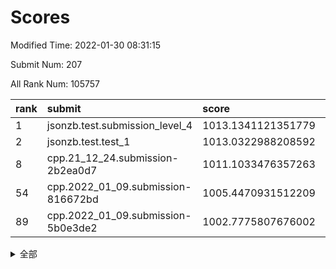 # Scores

Modified Time: 2022-01-30 08:31:15

Submit Num: 207

All Rank Num: 105757

| rank |               submit               |       score        |       sigma        | pk_num |
| :--- | :--------------------------------- | :----------------- | :----------------- | :----- |
| 1    | jsonzb.test.submission_level_4     | 1013.1341121351779 | 0.8086923574600763 | 2050   |
| 2    | jsonzb.test.test_1                 | 1013.0322988208592 | 0.8044372544999986 | 2043   |
| 8    | cpp.21_12_24.submission-2b2ea0d7   | 1011.1033476357263 | 0.8012905473497256 | 2042   |
| 54   | cpp.2022_01_09.submission-816672bd | 1005.4470931512209 | 0.7055718380952649 | 2045   |
| 89   | cpp.2022_01_09.submission-5b0e3de2 | 1002.7775807676002 | 0.7025070763661404 | 2046   |


<details>
<summary>全部</summary>

| rank |                 submit                 |       score        |       sigma        | pk_num |
| :--- | :------------------------------------- | :----------------- | :----------------- | :----- |
| 1    | jsonzb.test.submission_level_4         | 1013.1341121351779 | 0.8086923574600763 | 2050   |
| 2    | jsonzb.test.test_1                     | 1013.0322988208592 | 0.8044372544999986 | 2043   |
| 3    | gobigger.level_3.submission_level_3_22 | 1011.5603978818151 | 0.7948973771559824 | 2045   |
| 4    | gobigger.level_3.submission_level_3_3  | 1011.552591069942  | 0.7637453727277813 | 2045   |
| 5    | gobigger.level_3.submission_level_3_35 | 1011.3889198746245 | 0.8059045056260686 | 2046   |
| 6    | gobigger.level_3.submission_level_3_0  | 1011.3329935248314 | 0.7591059195914912 | 2045   |
| 7    | gobigger.level_3.submission_level_3_24 | 1011.2751585558301 | 0.7550556288962944 | 2044   |
| 8    | cpp.21_12_24.submission-2b2ea0d7       | 1011.1033476357263 | 0.8012905473497256 | 2042   |
| 9    | gobigger.level_3.submission_level_3_34 | 1010.9446127055276 | 0.7809050925093135 | 2042   |
| 10   | gobigger.level_3.submission_level_3_1  | 1010.8375361093839 | 0.7944175902165856 | 2038   |
| 11   | gobigger.level_3.submission_level_3_42 | 1010.8353413731732 | 0.786527609617439  | 2042   |
| 12   | gobigger.level_3.submission_level_3_33 | 1010.7949641418237 | 0.7620521230669358 | 2042   |
| 13   | gobigger.level_3.submission_level_3_21 | 1010.7586429921789 | 0.750397125733865  | 2046   |
| 14   | gobigger.level_3.submission_level_3_17 | 1010.7026446821762 | 0.7571006227585169 | 2044   |
| 15   | gobigger.level_3.submission_level_3_6  | 1010.6308036780262 | 0.7766712309122297 | 2048   |
| 16   | gobigger.level_3.submission_level_3_31 | 1010.5351549273429 | 0.7621586079877766 | 2043   |
| 17   | gobigger.level_3.submission_level_3_45 | 1010.4798204209543 | 0.7785236481847918 | 2044   |
| 18   | gobigger.level_3.submission_level_3_7  | 1010.4043554764665 | 0.7803455367500826 | 2037   |
| 19   | gobigger.level_3.submission_level_3_43 | 1010.3891018590559 | 0.7546027714210669 | 2040   |
| 20   | gobigger.level_3.submission_level_3_26 | 1010.3242070138451 | 0.7691030959691296 | 2047   |
| 21   | gobigger.level_3.submission_level_3_46 | 1010.3000588583766 | 0.7841587297077633 | 2043   |
| 22   | gobigger.level_3.submission_level_3_20 | 1010.2249675579303 | 0.764468734125725  | 2044   |
| 23   | gobigger.level_3.submission_level_3_37 | 1010.2193634169944 | 0.7798040435127882 | 2040   |
| 24   | gobigger.level_3.submission_level_3_41 | 1010.1655322381073 | 0.7863625165943587 | 2044   |
| 25   | gobigger.level_3.submission_level_3_49 | 1010.0204361068784 | 0.8049141146219623 | 2044   |
| 26   | gobigger.level_3.submission_level_3_30 | 1010.0171381667317 | 0.7785584084700399 | 2041   |
| 27   | gobigger.level_3.submission_level_3_32 | 1009.9904897818287 | 0.7668145437238736 | 2047   |
| 28   | gobigger.level_3.submission_level_3_12 | 1009.921118167991  | 0.7428411596326332 | 2043   |
| 29   | gobigger.level_3.submission_level_3_25 | 1009.9152352315712 | 0.7597786800683048 | 2050   |
| 30   | gobigger.level_3.submission_level_3_16 | 1009.8718680998554 | 0.7583505734245385 | 2042   |
| 31   | gobigger.level_3.submission_level_3_13 | 1009.8655199395654 | 0.7772947578604195 | 2041   |
| 32   | gobigger.level_3.submission_level_3_48 | 1009.8263083067832 | 0.7688256373148534 | 2046   |
| 33   | gobigger.level_3.submission_level_3_44 | 1009.8136838758073 | 0.7645843023408658 | 2046   |
| 34   | gobigger.level_3.submission_level_3_9  | 1009.7931967878654 | 0.755281723312996  | 2046   |
| 35   | gobigger.level_3.submission_level_3_18 | 1009.7533665859272 | 0.7402717654514963 | 2043   |
| 36   | gobigger.level_3.submission_level_3_28 | 1009.7137869416486 | 0.7513087406509372 | 2048   |
| 37   | gobigger.level_3.submission_level_3_19 | 1009.6747288407339 | 0.7503407862311319 | 2043   |
| 38   | gobigger.level_3.submission_level_3_36 | 1009.652897134222  | 0.7580352328451042 | 2043   |
| 39   | gobigger.level_3.submission_level_3_29 | 1009.6077422704186 | 0.7740834419244244 | 2044   |
| 40   | gobigger.level_3.submission_level_3_47 | 1009.575442026735  | 0.7568112555359674 | 2045   |
| 41   | gobigger.level_3.submission_level_3_4  | 1009.5674855278869 | 0.7498760657335118 | 2044   |
| 42   | gobigger.level_3.submission_level_3_39 | 1009.5557701490361 | 0.7474396206032832 | 2041   |
| 43   | gobigger.level_3.submission_level_3_27 | 1009.4966748265467 | 0.7502056297621031 | 2045   |
| 44   | gobigger.level_3.submission_level_3_14 | 1009.4835219820432 | 0.7602598201517642 | 2050   |
| 45   | gobigger.level_3.submission_level_3_15 | 1009.3906173487471 | 0.7279893762138486 | 2041   |
| 46   | gobigger.level_3.submission_level_3_5  | 1009.3814121127651 | 0.7330983085468675 | 2042   |
| 47   | gobigger.level_3.submission_level_3_10 | 1009.3768881603402 | 0.773767197897032  | 2038   |
| 48   | gobigger.level_3.submission_level_3_11 | 1009.246786815072  | 0.7671286549088658 | 2041   |
| 49   | gobigger.level_3.submission_level_3_2  | 1009.1836986475334 | 0.7520189957336375 | 2039   |
| 50   | gobigger.level_3.submission_level_3_38 | 1009.050740400341  | 0.7392471384814784 | 2044   |
| 51   | gobigger.level_3.submission_level_3_23 | 1008.575242912419  | 0.739745743079333  | 2047   |
| 52   | gobigger.level_3.submission_level_3_8  | 1007.5449906681139 | 0.7513770801663818 | 2045   |
| 53   | gobigger.level_3.submission_level_3_40 | 1007.1856580532578 | 0.7407936353921677 | 2045   |
| 54   | cpp.2022_01_09.submission-816672bd     | 1005.4470931512209 | 0.7055718380952649 | 2045   |
| 55   | gobigger.level_1.submission_level_1_19 | 1004.9189352700442 | 0.7183712311102386 | 2047   |
| 56   | gobigger.level_1.submission_level_1_44 | 1004.6686384755179 | 0.7202925277595297 | 2041   |
| 57   | gobigger.level_1.submission_level_1_47 | 1004.5822324576952 | 0.7226265083625358 | 2044   |
| 58   | gobigger.level_1.submission_level_1_20 | 1004.3854459135873 | 0.7142155056605343 | 2043   |
| 59   | gobigger.level_1.submission_level_1_21 | 1004.3180923852184 | 0.7211286113654263 | 2045   |
| 60   | gobigger.level_1.submission_level_1_9  | 1004.2363327633627 | 0.7201617727732793 | 2039   |
| 61   | gobigger.level_1.submission_level_1_27 | 1004.1781618813683 | 0.7317120739130907 | 2044   |
| 62   | gobigger.level_1.submission_level_1_15 | 1004.1643555533849 | 0.7212157307284137 | 2045   |
| 63   | gobigger.level_1.submission_level_1_29 | 1004.0751346590228 | 0.7055137492495418 | 2041   |
| 64   | gobigger.level_1.submission_level_1_49 | 1004.066356807473  | 0.7260925457541653 | 2040   |
| 65   | gobigger.level_1.submission_level_1_22 | 1004.022254526443  | 0.7350106231476252 | 2041   |
| 66   | gobigger.level_1.submission_level_1_48 | 1003.993841551034  | 0.7149852635132675 | 2043   |
| 67   | gobigger.level_1.submission_level_1_34 | 1003.9843760338948 | 0.7121566669512893 | 2042   |
| 68   | gobigger.level_1.submission_level_1_14 | 1003.7737731162243 | 0.7173420991641337 | 2043   |
| 69   | gobigger.level_1.submission_level_1_33 | 1003.5792436063908 | 0.71076497891658   | 2044   |
| 70   | gobigger.level_1.submission_level_1_1  | 1003.5512039446294 | 0.7168919471114957 | 2043   |
| 71   | gobigger.level_1.submission_level_1_40 | 1003.5271550611466 | 0.7263814512055232 | 2041   |
| 72   | gobigger.level_1.submission_level_1_23 | 1003.5005213795888 | 0.714812296144615  | 2046   |
| 73   | gobigger.level_1.submission_level_1_46 | 1003.3900636437958 | 0.7106090928668246 | 2044   |
| 74   | gobigger.level_1.submission_level_1_26 | 1003.3310534642069 | 0.7323891368564238 | 2041   |
| 75   | gobigger.level_1.submission_level_1_24 | 1003.2290535037293 | 0.7127712612750735 | 2046   |
| 76   | gobigger.level_1.submission_level_1_18 | 1003.1855857722899 | 0.7077986825901518 | 2047   |
| 77   | gobigger.level_1.submission_level_1_32 | 1003.1656923396819 | 0.729343385280654  | 2038   |
| 78   | gobigger.level_1.submission_level_1_38 | 1003.1577055104619 | 0.7107454278950103 | 2040   |
| 79   | gobigger.level_1.submission_level_1_42 | 1003.102214945739  | 0.7104746354614143 | 2040   |
| 80   | gobigger.level_1.submission_level_1_12 | 1003.0821490545783 | 0.7206368984074286 | 2047   |
| 81   | gobigger.level_1.submission_level_1_17 | 1003.0752717630544 | 0.7129224478733835 | 2044   |
| 82   | gobigger.level_1.submission_level_1_5  | 1003.0746573840448 | 0.7148127204660242 | 2048   |
| 83   | gobigger.level_1.submission_level_1_8  | 1003.0645020664622 | 0.7082500834796575 | 2048   |
| 84   | gobigger.level_1.submission_level_1_7  | 1002.968256025508  | 0.7222062475904627 | 2047   |
| 85   | gobigger.level_1.submission_level_1_30 | 1002.950606572236  | 0.7123734328804996 | 2048   |
| 86   | gobigger.level_1.submission_level_1_45 | 1002.8802208801193 | 0.7112750339623007 | 2044   |
| 87   | gobigger.level_1.submission_level_1_4  | 1002.8267549494864 | 0.7021895648146308 | 2047   |
| 88   | gobigger.level_1.submission_level_1_35 | 1002.811744025979  | 0.7127383364597157 | 2048   |
| 89   | cpp.2022_01_09.submission-5b0e3de2     | 1002.7775807676002 | 0.7025070763661404 | 2046   |
| 90   | gobigger.level_1.submission_level_1_37 | 1002.7651433239461 | 0.7181981733713013 | 2042   |
| 91   | gobigger.level_1.submission_level_1_36 | 1002.760743266967  | 0.7207492486010952 | 2039   |
| 92   | gobigger.level_1.submission_level_1_39 | 1002.7458696227364 | 0.7148894371800469 | 2043   |
| 93   | gobigger.level_1.submission_level_1_28 | 1002.6223650968615 | 0.7082478732123083 | 2042   |
| 94   | gobigger.level_1.submission_level_1_13 | 1002.6158978206101 | 0.71820941856959   | 2042   |
| 95   | gobigger.level_1.submission_level_1_31 | 1002.5775641173101 | 0.7111990343190725 | 2042   |
| 96   | gobigger.level_1.submission_level_1_16 | 1002.5314132619166 | 0.7170929767974317 | 2046   |
| 97   | gobigger.level_1.submission_level_1_11 | 1002.5254031246269 | 0.7064159889337253 | 2045   |
| 98   | gobigger.level_1.submission_level_1_2  | 1002.4738308864444 | 0.7105264365076593 | 2042   |
| 99   | gobigger.level_1.submission_level_1_6  | 1002.1977280699724 | 0.7123727749524907 | 2042   |
| 100  | gobigger.level_1.submission_level_1_3  | 1002.0643903618179 | 0.7082754500001692 | 2041   |
| 101  | gobigger.level_1.submission_level_1_10 | 1002.0600443972451 | 0.7098552510525046 | 2036   |
| 102  | gobigger.level_1.submission_level_1_41 | 1002.009541512107  | 0.7062050339998523 | 2047   |
| 103  | gobigger.level_1.submission_level_1_25 | 1002.0092063636838 | 0.7106827145384271 | 2042   |
| 104  | gobigger.level_1.submission_level_1_43 | 1001.71349344029   | 0.7131400683577889 | 2044   |
| 105  | gobigger.level_1.submission_level_1_0  | 1001.6845467174369 | 0.6990078314364954 | 2040   |
| 106  | gobigger.random.submission_random_15   | 997.5681687995932  | 0.6986285113548538 | 2040   |
| 107  | gobigger.random.submission_random_18   | 997.1104499174081  | 0.7067884950859853 | 2043   |
| 108  | gobigger.random.submission_random_10   | 997.0822863225264  | 0.7058292166301211 | 2047   |
| 109  | gobigger.random.submission_random_37   | 997.0709218530117  | 0.694818137614626  | 2042   |
| 110  | gobigger.random.submission_random_3    | 997.0495103119523  | 0.7236740056431413 | 2043   |
| 111  | gobigger.random.submission_random_34   | 996.8411372107978  | 0.7220404314888369 | 2040   |
| 112  | gobigger.random.submission_random_8    | 996.7421053101967  | 0.7149617633307506 | 2042   |
| 113  | gobigger.random.submission_random_4    | 996.7219194176148  | 0.7166652516054569 | 2041   |
| 114  | gobigger.random.submission_random_9    | 996.5414984365024  | 0.7114360337201617 | 2040   |
| 115  | gobigger.random.submission_random_29   | 996.4434085180692  | 0.7154668684123806 | 2045   |
| 116  | gobigger.random.submission_random_48   | 996.4121209552518  | 0.7059407093383552 | 2042   |
| 117  | gobigger.random.submission_random_24   | 996.3177167133875  | 0.7096303010420869 | 2042   |
| 118  | gobigger.random.submission_random_25   | 996.2902959781459  | 0.707267510466151  | 2047   |
| 119  | gobigger.random.submission_random_14   | 996.2316634596613  | 0.7162867823533396 | 2045   |
| 120  | gobigger.random.submission_random_38   | 996.2281850688654  | 0.7153266362365494 | 2052   |
| 121  | gobigger.random.submission_random_33   | 996.2254874737416  | 0.7069205335007442 | 2049   |
| 122  | gobigger.random.submission_random_30   | 996.1908684410234  | 0.7187882164266668 | 2041   |
| 123  | gobigger.random.submission_random_19   | 996.1381194375042  | 0.7092129620827405 | 2047   |
| 124  | gobigger.random.submission_random_45   | 996.100562786773   | 0.7062541299784184 | 2045   |
| 125  | gobigger.random.submission_random_7    | 996.0849451926955  | 0.7187490234901711 | 2050   |
| 126  | gobigger.random.submission_random_23   | 996.0771392997376  | 0.7069523351684291 | 2048   |
| 127  | gobigger.random.submission_random_21   | 996.0605909806197  | 0.7288624312655108 | 2046   |
| 128  | gobigger.random.submission_random_2    | 996.0365986899502  | 0.7192724051458594 | 2044   |
| 129  | gobigger.random.submission_random_6    | 996.0126280422345  | 0.7067275804989327 | 2045   |
| 130  | gobigger.random.submission_random_11   | 995.9562199420532  | 0.7093881279051498 | 2041   |
| 131  | gobigger.random.submission_random_35   | 995.9211215098376  | 0.6977139352610616 | 2045   |
| 132  | gobigger.random.submission_random_0    | 995.8962223636981  | 0.7159740552068887 | 2039   |
| 133  | gobigger.random.submission_random_5    | 995.889368349329   | 0.7051305216699087 | 2043   |
| 134  | gobigger.random.submission_random_40   | 995.878825862554   | 0.7116648167333005 | 2044   |
| 135  | gobigger.random.submission_random_44   | 995.8217689243481  | 0.7228567994904704 | 2048   |
| 136  | gobigger.random.submission_random_13   | 995.7697635623678  | 0.7133141712186287 | 2048   |
| 137  | gobigger.random.submission_random_17   | 995.7628983628089  | 0.7140654588714329 | 2045   |
| 138  | gobigger.random.submission_random_49   | 995.7441164004425  | 0.7088275813206769 | 2039   |
| 139  | gobigger.random.submission_random_39   | 995.7152372668957  | 0.7082110841475928 | 2041   |
| 140  | gobigger.random.submission_random_16   | 995.6585624774305  | 0.719950973418106  | 2043   |
| 141  | gobigger.random.submission_random_42   | 995.5241467864497  | 0.7203074370990556 | 2041   |
| 142  | gobigger.random.submission_random_46   | 995.5180019475165  | 0.7052551137006112 | 2037   |
| 143  | gobigger.random.submission_random_47   | 995.5120881911432  | 0.7149865399891524 | 2043   |
| 144  | gobigger.random.submission_random_22   | 995.449659289653   | 0.7140725974030632 | 2045   |
| 145  | gobigger.random.submission_random_28   | 995.4291734237469  | 0.7041436794482566 | 2047   |
| 146  | gobigger.random.submission_random_32   | 995.419766971176   | 0.7162964726568981 | 2045   |
| 147  | gobigger.random.submission_random_26   | 995.3806246471416  | 0.7095949799463614 | 2045   |
| 148  | gobigger.random.submission_random_31   | 995.3218334483547  | 0.7178111220167271 | 2043   |
| 149  | gobigger.random.submission_random_43   | 995.1893609616782  | 0.7087174375241909 | 2044   |
| 150  | gobigger.random.submission_random_36   | 995.1580182208787  | 0.7176502115170765 | 2040   |
| 151  | gobigger.random.submission_random_27   | 995.1294504874528  | 0.7000944116527301 | 2044   |
| 152  | gobigger.random.submission_random_12   | 994.9024025474565  | 0.7140363043236736 | 2045   |
| 153  | gobigger.random.submission_random_20   | 994.7978028127408  | 0.7161748195870623 | 2042   |
| 154  | gobigger.random.submission_random_1    | 994.6198212503652  | 0.7270302780232533 | 2040   |
| 155  | gobigger.level_2.submission_level_2_15 | 994.572931710841   | 0.722588893039799  | 2042   |
| 156  | gobigger.random.submission_random_41   | 994.5630527104883  | 0.7260767808877139 | 2043   |
| 157  | gobigger.level_2.submission_level_2_19 | 993.7197890259885  | 0.7391653351375604 | 2044   |
| 158  | gobigger.level_2.submission_level_2_41 | 993.5875881848143  | 0.7384291465143729 | 2044   |
| 159  | gobigger.level_2.submission_level_2_21 | 993.4275496826915  | 0.7312282402863375 | 2040   |
| 160  | gobigger.level_2.submission_level_2_0  | 993.2946522294358  | 0.7304820346537718 | 2045   |
| 161  | gobigger.level_2.submission_level_2_18 | 993.1242220126264  | 0.7343772829595605 | 2047   |
| 162  | gobigger.level_2.submission_level_2_2  | 992.9984907563838  | 0.7285716660940095 | 2047   |
| 163  | gobigger.level_2.submission_level_2_33 | 992.8851131667325  | 0.7333068727466722 | 2044   |
| 164  | gobigger.level_2.submission_level_2_36 | 992.800031419123   | 0.7444883086443532 | 2045   |
| 165  | gobigger.level_2.submission_level_2_42 | 992.6921403266422  | 0.7365442812091778 | 2048   |
| 166  | gobigger.level_2.submission_level_2_40 | 992.4245463049375  | 0.728796301432434  | 2052   |
| 167  | gobigger.level_2.submission_level_2_7  | 992.4219540113767  | 0.7471698351307547 | 2038   |
| 168  | gobigger.level_2.submission_level_2_12 | 992.3961100821176  | 0.7542025361320062 | 2042   |
| 169  | gobigger.level_2.submission_level_2_17 | 992.3789495136558  | 0.7407041489632473 | 2040   |
| 170  | gobigger.level_2.submission_level_2_30 | 992.3521897664684  | 0.7259077875117993 | 2041   |
| 171  | gobigger.level_2.submission_level_2_29 | 992.3189973272137  | 0.7441284397316312 | 2043   |
| 172  | gobigger.level_2.submission_level_2_37 | 992.2432337994483  | 0.7455080517474176 | 2043   |
| 173  | gobigger.level_2.submission_level_2_8  | 992.2395157366598  | 0.7455250808491887 | 2044   |
| 174  | gobigger.level_2.submission_level_2_49 | 992.2301922195613  | 0.732822073875211  | 2042   |
| 175  | gobigger.level_2.submission_level_2_47 | 992.179961578107   | 0.7359287529658037 | 2042   |
| 176  | gobigger.level_2.submission_level_2_44 | 992.1147806629431  | 0.7236414250038338 | 2044   |
| 177  | gobigger.level_2.submission_level_2_27 | 991.9781888805153  | 0.7399543735215002 | 2041   |
| 178  | gobigger.level_2.submission_level_2_11 | 991.9768468623857  | 0.7413735568535553 | 2044   |
| 179  | gobigger.level_2.submission_level_2_5  | 991.9721310244116  | 0.7404070850991108 | 2042   |
| 180  | gobigger.level_2.submission_level_2_34 | 991.9097748284811  | 0.7462300877539688 | 2044   |
| 181  | gobigger.level_2.submission_level_2_38 | 991.9028584334914  | 0.7588316487517494 | 2047   |
| 182  | gobigger.level_2.submission_level_2_45 | 991.9000839194205  | 0.7325108156721715 | 2041   |
| 183  | gobigger.level_2.submission_level_2_25 | 991.8742613138178  | 0.7457477805242405 | 2049   |
| 184  | gobigger.level_2.submission_level_2_1  | 991.8561117328543  | 0.7398026654004284 | 2045   |
| 185  | gobigger.level_2.submission_level_2_20 | 991.8209022418954  | 0.7655634270572611 | 2044   |
| 186  | gobigger.level_2.submission_level_2_9  | 991.7730268715806  | 0.7307779542873943 | 2042   |
| 187  | gobigger.level_2.submission_level_2_35 | 991.7699884568038  | 0.7360957815918411 | 2047   |
| 188  | gobigger.level_2.submission_level_2_4  | 991.685786107029   | 0.755039606940456  | 2048   |
| 189  | gobigger.level_2.submission_level_2_48 | 991.4893738784547  | 0.7466619271874304 | 2045   |
| 190  | gobigger.level_2.submission_level_2_26 | 991.4870089381169  | 0.7402372502174452 | 2045   |
| 191  | gobigger.level_2.submission_level_2_14 | 991.4636896878582  | 0.7449585117499574 | 2046   |
| 192  | gobigger.level_2.submission_level_2_10 | 991.4614341421711  | 0.7469390847664081 | 2045   |
| 193  | gobigger.level_2.submission_level_2_32 | 991.4577410662736  | 0.7525429214594053 | 2045   |
| 194  | gobigger.level_2.submission_level_2_24 | 991.4574655685063  | 0.7369661812975615 | 2043   |
| 195  | gobigger.level_2.submission_level_2_6  | 991.4530584752216  | 0.7686556039378764 | 2044   |
| 196  | gobigger.level_2.submission_level_2_23 | 991.4527556681851  | 0.7538177549316819 | 2044   |
| 197  | gobigger.level_2.submission_level_2_46 | 991.4033709831614  | 0.7523299142582357 | 2041   |
| 198  | gobigger.level_2.submission_level_2_43 | 991.3701382993568  | 0.757021222444494  | 2044   |
| 199  | gobigger.level_2.submission_level_2_28 | 991.062910564437   | 0.7705606309256822 | 2045   |
| 200  | gobigger.level_2.submission_level_2_39 | 991.0361078698803  | 0.7642689268288744 | 2046   |
| 201  | gobigger.level_2.submission_level_2_3  | 990.791360511728   | 0.7763868594459393 | 2042   |
| 202  | gobigger.level_2.submission_level_2_13 | 990.4152328891286  | 0.7441577277715036 | 2044   |
| 203  | gobigger.level_2.submission_level_2_31 | 990.4140128031843  | 0.7542031138014396 | 2043   |
| 204  | gobigger.level_2.submission_level_2_16 | 989.8298499133659  | 0.7765120184887022 | 2038   |
| 205  | gobigger.level_2.submission_level_2_22 | 989.5587347354327  | 0.7489734208137054 | 2042   |
| 206  | gobigger.none.submission_none_0        | 979.0910833552506  | 1.3651841807276988 | 2041   |
| 207  | gobigger.none.submission_none_1        | 975.8711890126767  | 1.4178541068113948 | 2038   |

</details>
